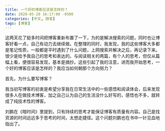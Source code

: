 ```yaml
---
title: 一个好的博客应该是怎样的？
date: 2020-05-20 16:17:00 -0500
categories: [中文, 随笔]
tags: [博客]
---
```


这两天花了挺多时间把博客重新布置了一下，为的是解决搜索的问题，同时也让博客好看一点，自己有动力去继续做。在整理的同时，我发现，我的这些博客大多都是笔记性质，一般都是平时遇到了什么问题，上网搜索并解决之后，再记录下来。很少是给予我自己的思考和表达的。与阅读相关的两篇，有个人的思考，但仅从篇幅上看，便很容易发现，基本是摘抄。这些引起了我的注意，进而我开始思考，一个好的博客应该是怎样的？我应当如何朝那个方向努力？

首先，为什么要写博客？

我当初写博客的初衷是希望分享我在日常生活中的一些感悟和阅读体会，后来发现很多人在做技术博客，加之自己认为自己的生活没什么好写的，感悟也不多，就转成了纯技术性的博客。

刘鹏在《暗时间》里提到，只有持续的思考才能保证博客有质量有内容。自己是找资源的时间远远多于思考的时间，太想走捷径。这个问题刘鹏也在书中一针见血地指出了。
